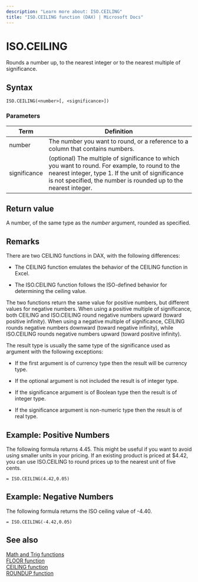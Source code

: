 ```yaml
---
description: "Learn more about: ISO.CEILING"
title: "ISO.CEILING function (DAX) | Microsoft Docs"
---
```

# ISO.CEILING

Rounds a number up, to the nearest integer or to the nearest multiple of significance.  
  
## Syntax  
  
```dax
ISO.CEILING(<number>[, <significance>])  
```
  
### Parameters  
  
|Term|Definition|  
|--------|--------------|  
|number|The number you want to round, or a reference to a column that contains numbers.|  
|significance|(optional) The multiple of significance to which you want to round. For example, to round to the nearest integer, type 1. If the unit of significance is not specified, the number is rounded up to the nearest integer.|  
  
## Return value

A number, of the same type as the *number* argument, rounded as specified.  
  
## Remarks

There are two CEILING functions in DAX, with the following differences:  
  
- The CEILING function emulates the behavior of the CEILING function in Excel.  
  
- The ISO.CEILING function follows the ISO-defined behavior for determining the ceiling value.  
  
The two functions return the same value for positive numbers, but different values for negative numbers. When using a positive multiple of significance, both CEILING and ISO.CEILING round negative numbers upward (toward positive infinity). When using a negative multiple of significance, CEILING rounds negative numbers downward (toward negative infinity), while ISO.CEILING rounds negative numbers upward (toward positive infinity).  
  
The result type is usually the same type of the significance used as argument with the following exceptions:  
  
- If the first argument is of currency type then the result will be currency type.  
  
- If the optional argument is not included the result is of integer type.  
  
- If the significance argument is of Boolean type then the result is of integer type.  
  
- If the significance argument is non-numeric type then the result is of real type.  
  
## Example: Positive Numbers  

The following formula returns 4.45. This might be useful if you want to avoid using smaller units in your pricing. If an existing product is priced at $4.42, you can use ISO.CEILING to round prices up to the nearest unit of five cents.
  
```dax
= ISO.CEILING(4.42,0.05)  
```
  
## Example: Negative Numbers  

The following formula returns the ISO ceiling value of -4.40.  
  
```dax
= ISO.CEILING(-4.42,0.05)  
```
  
## See also

[Math and Trig functions](math-and-trig-functions-dax.md)  
[FLOOR function](floor-function-dax.md)  
[CEILING function](ceiling-function-dax.md)  
[ROUNDUP function](roundup-function-dax.md)  
